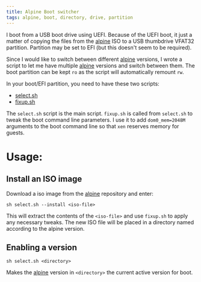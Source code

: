 ```yaml
---
title: Alpine Boot switcher
tags: alpine, boot, directory, drive, partition
---
```


I boot from a USB boot drive using UEFI.  Because of the UEFI boot,
it just a matter of copying the files from the [alpine][alpine]
ISO to a USB thumbdrive VFAT32 partition.  Partition may be set to
EFI (but this doesn't seem to be required).

Since I would like to switch between different [alpine][alpine] versions,
I wrote a script to let me have multiple [alpine][alpine] versions and
switch between them.  The boot partition can be kept `ro` as the script
will automatically remount `rw`.

In your boot/EFI partition, you need to have these two scripts:

- [select.sh](https://github.com/alejandroliu/0ink.net/blob/master/snippets/alpine-boot-switcher/select.sh)
- [fixup.sh](https://github.com/alejandroliu/0ink.net/blob/master/snippets/alpine-boot-switcher/fixup.sh)

The `select.sh` script is the main script.  `fixup.sh` is called from
`select.sh` to tweak the boot command line parameters.  I use it to add
`dom0_mem=2048M` arguments to the boot command line so that `xen`
reserves memory for guests.

# Usage:

## Install an ISO image

Download a iso image from the [alpine][alpine] repository and enter:

```
sh select.sh --install <iso-file>
```

This will extract the contents of the `<iso-file>` and use `fixup.sh`
to apply any necessary tweaks.  The new ISO file will be placed
in a directory named according to the alpine version.


## Enabling a version

```
sh select.sh <directory>
```

Makes the [alpine][alpine] version in `<directory>` the current active
version for boot.



[alpine]: https://alpinelinux.org/

